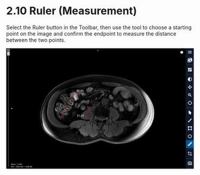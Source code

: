 # 2.10 Ruler (Measurement)

Select the Ruler button in the Toolbar, then use the tool to choose a starting point on the image and confirm the endpoint to measure the distance between the two points.

![Image](img/image_5.png)

